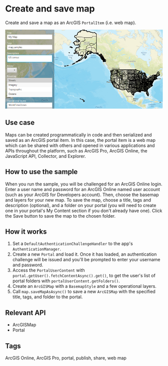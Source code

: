 # Create and save map

Create and save a map as an ArcGIS `PortalItem` (i.e. web map).

![Image of create and save map](CreateAndSaveMap.png)

## Use case

Maps can be created programmatically in code and then serialized and saved as an ArcGIS portal item. In this case, the portal item is a web map which can be shared with others and opened in various applications and APIs throughout the platform, such as ArcGIS Pro, ArcGIS Online, the JavaScript API, Collector, and Explorer.

## How to use the sample

When you run the sample, you will be challenged for an ArcGIS Online login. Enter a user name and password for an ArcGIS Online named user account (such as your ArcGIS for Developers account). Then, choose the basemap and layers for your new map. To save the map, choose a title, tags and description (optional), and a folder on your portal (you will need to create one in your portal's My Content section if you don't already have one). Click the Save button to save the map to the chosen folder.

## How it works

1. Set a `DefaultAuthenticationChallengeHandler` to the app's `AuthenticationManager`.
2. Create a new `Portal` and load it. Once it has loaded, an authentication challenge will be issued and you'll be prompted to enter your username and password.
3. Access the `PortalUserContent` with `portal.getUser().fetchContentAsync().get()`, to get the user's list of portal folders with `portalUserContent.getFolders()`.
4. Create an `ArcGISMap` with a `BasemapStyle` and a few operational layers.
5. Call `map.saveMapAsAsync()` to save a new `ArcGISMap` with the specified title, tags, and folder to the portal.

## Relevant API

* ArcGISMap
* Portal

## Tags

ArcGIS Online, ArcGIS Pro, portal, publish, share, web map
